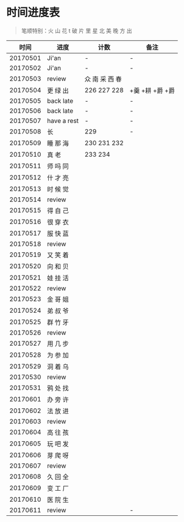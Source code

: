 # 时间进度表
> 笔顺特别：火 山 花 t 破 片 里 星 北 美 晚 方 出

|时间|进度|计数|备注|
|---|---|---|---|
|20170501|Ji'an|-|-|
|20170502|Ji'an|-|-|
|20170503|review|众 南 采 西 春||
|20170504|更 绿 出|226 227 228|+羹 +耕 +爵 +爵|
|20170505|back late|-|-|
|20170506|back late|-|-|
|20170507|have a rest|-|-|
|20170508|长|229|-|
|20170509|睡 那 海|230 231 232||
|20170510|真 老|233 234||
|20170511|师 吗 同|||
|20170512|什 才 亮|||
|20170513|时 候 觉|||
|20170514|review|||
|20170515|得 自 己|||
|20170516|很 穿 衣|||
|20170517|服 快 蓝|||
|20170518|review|||
|20170519|又 笑 着|||
|20170520|向 和 贝|||
|20170521|娃 挂 活|||
|20170522|review|||
|20170523|金 哥 姐|||
|20170524|弟 叔 爷|||
|20170525|群 竹 牙|||
|20170526|review|||
|20170527|用 几 步|||
|20170528|为 参 加|||
|20170529|洞 着 乌|||
|20170530|review|||
|20170531|鸦 处 找|||
|20170601|办 旁 许|||
|20170602|法 放 进|||
|20170603|review|||
|20170604|高 往 孩|||
|20170605|玩 吧 发|||
|20170606|芽 爬 呀|||
|20170607|review|||
|20170608|久 回 全|||
|20170609|变 工 厂|||
|20170610|医 院 生|||
|20170611|review||-|
